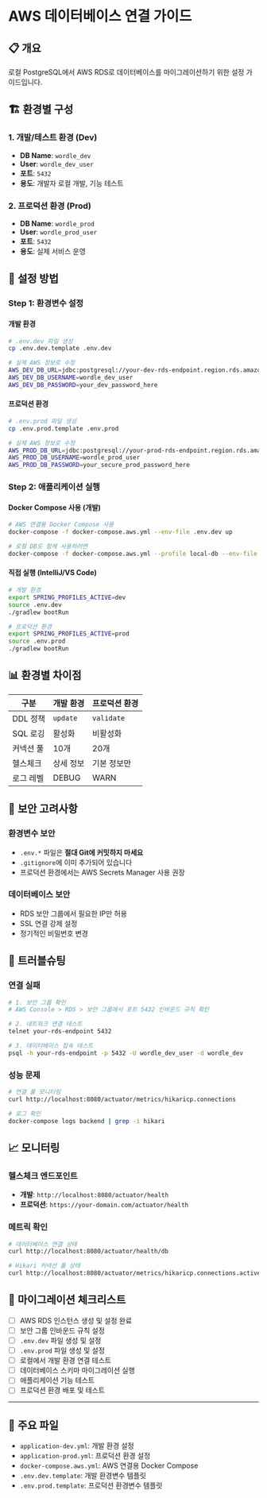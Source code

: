 # AWS 데이터베이스 연결 가이드

## 📋 개요

로컬 PostgreSQL에서 AWS RDS로 데이터베이스를 마이그레이션하기 위한 설정 가이드입니다.

## 🏗️ 환경별 구성

### 1. 개발/테스트 환경 (Dev)
- **DB Name**: `wordle_dev`
- **User**: `wordle_dev_user`
- **포트**: `5432`
- **용도**: 개발자 로컬 개발, 기능 테스트

### 2. 프로덕션 환경 (Prod)
- **DB Name**: `wordle_prod`
- **User**: `wordle_prod_user`
- **포트**: `5432`
- **용도**: 실제 서비스 운영

## 🚀 설정 방법

### Step 1: 환경변수 설정

#### 개발 환경
```bash
# .env.dev 파일 생성
cp .env.dev.template .env.dev

# 실제 AWS 정보로 수정
AWS_DEV_DB_URL=jdbc:postgresql://your-dev-rds-endpoint.region.rds.amazonaws.com:5432/wordle_dev
AWS_DEV_DB_USERNAME=wordle_dev_user
AWS_DEV_DB_PASSWORD=your_dev_password_here
```

#### 프로덕션 환경
```bash
# .env.prod 파일 생성
cp .env.prod.template .env.prod

# 실제 AWS 정보로 수정
AWS_PROD_DB_URL=jdbc:postgresql://your-prod-rds-endpoint.region.rds.amazonaws.com:5432/wordle_prod
AWS_PROD_DB_USERNAME=wordle_prod_user
AWS_PROD_DB_PASSWORD=your_secure_prod_password_here
```

### Step 2: 애플리케이션 실행

#### Docker Compose 사용 (개발)
```bash
# AWS 연결용 Docker Compose 사용
docker-compose -f docker-compose.aws.yml --env-file .env.dev up

# 로컬 DB도 함께 사용하려면
docker-compose -f docker-compose.aws.yml --profile local-db --env-file .env.dev up
```

#### 직접 실행 (IntelliJ/VS Code)
```bash
# 개발 환경
export SPRING_PROFILES_ACTIVE=dev
source .env.dev
./gradlew bootRun

# 프로덕션 환경
export SPRING_PROFILES_ACTIVE=prod
source .env.prod
./gradlew bootRun
```

## 📊 환경별 차이점

| 구분 | 개발 환경 | 프로덕션 환경 |
|------|-----------|---------------|
| DDL 정책 | `update` | `validate` |
| SQL 로깅 | 활성화 | 비활성화 |
| 커넥션 풀 | 10개 | 20개 |
| 헬스체크 | 상세 정보 | 기본 정보만 |
| 로그 레벨 | DEBUG | WARN |

## 🔐 보안 고려사항

### 환경변수 보안
- `.env.*` 파일은 **절대 Git에 커밋하지 마세요**
- `.gitignore`에 이미 추가되어 있습니다
- 프로덕션 환경에서는 AWS Secrets Manager 사용 권장

### 데이터베이스 보안
- RDS 보안 그룹에서 필요한 IP만 허용
- SSL 연결 강제 설정
- 정기적인 비밀번호 변경

## 🔧 트러블슈팅

### 연결 실패
```bash
# 1. 보안 그룹 확인
# AWS Console > RDS > 보안 그룹에서 포트 5432 인바운드 규칙 확인

# 2. 네트워크 연결 테스트
telnet your-rds-endpoint 5432

# 3. 데이터베이스 접속 테스트
psql -h your-rds-endpoint -p 5432 -U wordle_dev_user -d wordle_dev
```

### 성능 문제
```bash
# 연결 풀 모니터링
curl http://localhost:8080/actuator/metrics/hikaricp.connections

# 로그 확인
docker-compose logs backend | grep -i hikari
```

## 📈 모니터링

### 헬스체크 엔드포인트
- **개발**: `http://localhost:8080/actuator/health`
- **프로덕션**: `https://your-domain.com/actuator/health`

### 메트릭 확인
```bash
# 데이터베이스 연결 상태
curl http://localhost:8080/actuator/health/db

# Hikari 커넥션 풀 상태
curl http://localhost:8080/actuator/metrics/hikaricp.connections.active
```

## 🔄 마이그레이션 체크리스트

- [ ] AWS RDS 인스턴스 생성 및 설정 완료
- [ ] 보안 그룹 인바운드 규칙 설정
- [ ] `.env.dev` 파일 생성 및 설정
- [ ] `.env.prod` 파일 생성 및 설정
- [ ] 로컬에서 개발 환경 연결 테스트
- [ ] 데이터베이스 스키마 마이그레이션 실행
- [ ] 애플리케이션 기능 테스트
- [ ] 프로덕션 환경 배포 및 테스트

---

## 📝 주요 파일

- `application-dev.yml`: 개발 환경 설정
- `application-prod.yml`: 프로덕션 환경 설정
- `docker-compose.aws.yml`: AWS 연결용 Docker Compose
- `.env.dev.template`: 개발 환경변수 템플릿
- `.env.prod.template`: 프로덕션 환경변수 템플릿
